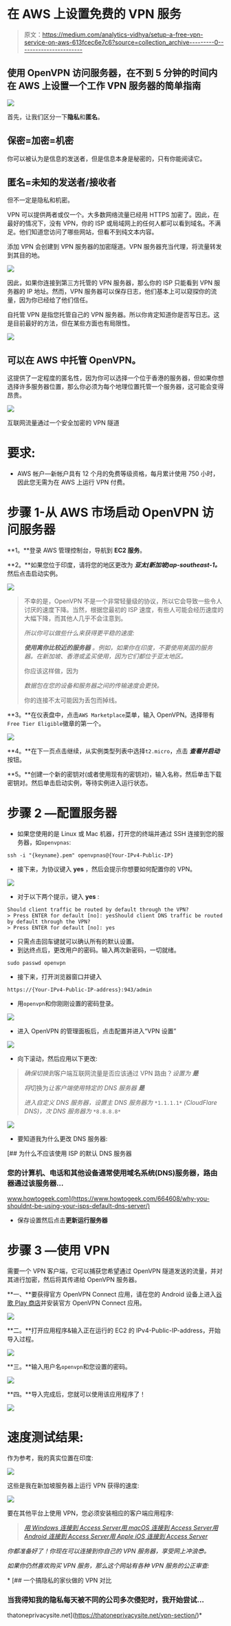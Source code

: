 # 在 AWS 上设置免费的 VPN 服务

> 原文：<https://medium.com/analytics-vidhya/setup-a-free-vpn-service-on-aws-613fcec6e7c6?source=collection_archive---------0----------------------->

## 使用 OpenVPN 访问服务器，在不到 5 分钟的时间内在 AWS 上设置一个工作 VPN 服务器的简单指南

![](img/ee9e42563b4811161e76ee95c7c77a53.png)

首先，让我们区分一下**隐私**和**匿名**。

## 保密=加密=机密

你可以被认为是信息的发送者，但是信息本身是秘密的，只有你能阅读它。

## 匿名=未知的发送者/接收者

但不一定是隐私和机密。

VPN 可以提供两者或仅一个。大多数网络流量已经用 HTTPS 加密了。因此，在最好的情况下，没有 VPN，你的 ISP 或局域网上的任何人都可以看到域名。不满足。他们知道您访问了哪些网站，但看不到纯文本内容。

添加 VPN 会创建到 VPN 服务器的加密隧道。VPN 服务器充当代理，将流量转发到其目的地。

![](img/3234773ee03b0a73707a6f4d9ee52fb0.png)

因此，如果你连接到第三方托管的 VPN 服务器，那么你的 ISP 只能看到 VPN 服务器的 IP 地址。然而，VPN 服务器可以保存日志，他们基本上可以窥探你的流量，因为你已经给了他们信任。

自托管 VPN 是指您托管自己的 VPN 服务器。所以你肯定知道你是否写日志。这是目前最好的方法，但在某些方面也有局限性。

![](img/5a8745b42da7933b2bdc7b427ef83239.png)

## 可以在 AWS 中托管 OpenVPN。

这提供了一定程度的匿名性，因为你可以选择一个位于香港的服务器，但如果你想选择许多服务器位置，那么你必须为每个地理位置托管一个服务器，这可能会变得昂贵。

![](img/94ff720930fc841fde671febff10be61.png)

互联网流量通过一个安全加密的 VPN 隧道

# 要求:

*   AWS 帐户—新帐户具有 12 个月的免费等级资格，每月累计使用 750 小时，因此您无需为在 AWS 上运行 VPN 付费。

# 步骤 1-从 AWS 市场启动 OpenVPN 访问服务器

**1。**登录 AWS 管理控制台，导航到 **EC2 服务**。

**2。**如果您位于印度，请将您的地区更改为 ***亚太(新加坡)ap-southeast-1。*** 然后点击启动实例。

![](img/1c41cfe177ac39e67a18f993a02e4b33.png)

> 不幸的是，OpenVPN 不是一个非常轻量级的协议，所以它会导致一些令人讨厌的速度下降。当然，根据您最初的 ISP 速度，有些人可能会经历速度的大幅下降，而其他人几乎不会注意到。
> 
> *所以你可以做些什么来获得更平稳的速度:*
> 
> ***使用离你比较近的服务器*** *。例如，如果你在印度，不要使用美国的服务器。在新加坡、香港或孟买使用，因为它们都位于亚太地区。*
> 
> 你应该这样做，因为
> 
> *数据包在您的设备和服务器之间的传输速度会更快。*
> 
> 你的连接不太可能因为丢包而掉线。

**3。**在仪表盘中，点击`AWS Marketplace`菜单，输入 OpenVPN。选择带有`Free Tier Eligible`徽章的第一个。

![](img/e651e094b22655c0af872101755471cf.png)

**4。**在下一页点击继续，从实例类型列表中选择`t2.micro`，点击 ***查看并启动*** 按钮。

**5。**创建一个新的密钥对(或者使用现有的密钥对)，输入名称，然后单击下载密钥对。然后单击启动实例，等待实例进入运行状态。

# 步骤 2 —配置服务器

*   如果您使用的是 Linux 或 Mac 机器，打开您的终端并通过 SSH 连接到您的服务器，如`openvpnas`:

```
ssh -i "{keyname}.pem" openvpnas@{Your-IPv4-Public-IP}
```

*   接下来，为协议键入 **yes** ，然后会提示你想要如何配置你的 VPN。

![](img/97e706f2b1ff58c279598b218b1e4b79.png)

*   对于以下两个提示，键入 **yes** :

```
Should client traffic be routed by default through the VPN?
> Press ENTER for default [no]: yesShould client DNS traffic be routed by default through the VPN?
> Press ENTER for default [no]: yes
```

*   只需点击回车键就可以确认所有的默认设置。
*   到达终点后，更改用户的密码。输入两次新密码，一切就绪。

```
sudo passwd openvpn
```

*   接下来，打开浏览器窗口并键入

```
https://{Your-IPv4-Public-IP-address}:943/admin 
```

*   用`openvpn`和你刚刚设置的密码登录。

![](img/4d02936cf68fc7ad63cadb5fa8810f93.png)

*   进入 OpenVPN 的管理面板后，点击配置并进入“VPN 设置”

![](img/f0ddddd16ff331cb9047d70dc15c7e0e.png)

*   向下滚动，然后应用以下更改:

> *确保切换到*客户端互联网流量是否应该通过 VPN 路由？*设置为* ***是***
> 
> *将*切换为*让客户端使用特定的 DNS 服务器* ***是***
> 
> *进入自定义 DNS 服务器，设置主 DNS 服务器为* `*1.1.1.1*` *(CloudFlare DNS)，次 DNS 服务器为* `*8.8.8.8*`

![](img/97850cab8e864f793bfa658fd293fc7d.png)

*   要知道我为什么更改 DNS 服务器:

[](https://www.howtogeek.com/664608/why-you-shouldnt-be-using-your-isps-default-dns-server/) [## 为什么不应该使用 ISP 的默认 DNS 服务器

### 您的计算机、电话和其他设备通常使用域名系统(DNS)服务器，路由器通过该服务器…

www.howtogeek.com](https://www.howtogeek.com/664608/why-you-shouldnt-be-using-your-isps-default-dns-server/) 

*   保存设置然后点击**更新运行服务器**

# 步骤 3 —使用 VPN

需要一个 VPN 客户端，它可以捕获您希望通过 OpenVPN 隧道发送的流量，并对其进行加密，然后将其传递给 OpenVPN 服务器。

**一、**要获得官方 OpenVPN Connect 应用，请在您的 Android 设备上进入[谷歌 Play 商店](https://play.google.com/store/apps/details?id=net.openvpn.openvpn)并安装官方 OpenVPN Connect 应用。

![](img/8a7816de20ad0dde5c9bdb092db3872e.png)

**二。**打开应用程序&输入正在运行的 EC2 的 IPv4-Public-IP-address，开始导入过程。

![](img/e9fca61c48b07047265caa514479fd7e.png)

**三。**输入用户名`openvpn`和您设置的密码。

![](img/d66fd419c10e7f2c4c62c15e460684d3.png)

**四。**导入完成后，您就可以使用该应用程序了！

![](img/1bc4ba549bb77dc36c5986fefa96d1d0.png)

# 速度测试结果:

作为参考，我的真实位置在印度:

![](img/80914911c5f2600a487f178ce1ee8e0e.png)

这些是我在新加坡服务器上运行 VPN 获得的速度:

![](img/bc35f928f4c6a428aae7d3375c67a26e.png)

要在其他平台上使用 VPN，您必须安装相应的客户端应用程序:

> [*用 Windows 连接到 Access Server*](https://openvpn.net/vpn-server-resources/connecting-to-access-server-with-windows/)[*用 macOS 连接到 Access Server*](https://openvpn.net/vpn-server-resources/connecting-to-access-server-with-macos/)[*用 Android 连接到 Access Server*](https://openvpn.net/vpn-server-resources/connecting-to-access-server-with-android/)[*用 Apple iOS 连接到 Access Server*](https://openvpn.net/vpn-server-resources/connecting-to-access-server-with-apple-ios/)[](https://openvpn.net/vpn-server-resources/connecting-to-access-server-with-linux/)

*你都准备好了！你现在可以连接到你自己的 VPN 服务器，享受网上冲浪😎。*

*如果你仍然喜欢购买 VPN 服务，那么这个网站有各种 VPN 服务的公正审查:*

*[](https://thatoneprivacysite.net/vpn-section/) [## 一个搞隐私的家伙做的 VPN 对比

### 当我得知我的隐私每天被不同的公司多次侵犯时，我开始尝试…

thatoneprivacysite.net](https://thatoneprivacysite.net/vpn-section/)*